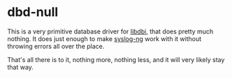 dbd-null
========

This is a very primitive database driver for [libdbi][1], that does
pretty much nothing. It does just enough to make [syslog-ng][2] work
with it without throwing errors all over the place.

That's all there is to it, nothing more, nothing less, and it will
very likely stay that way.

 [1]: http://libdbi.sourceforge.net/
 [2]: http://www.balabit.com/network-security/syslog-ng

